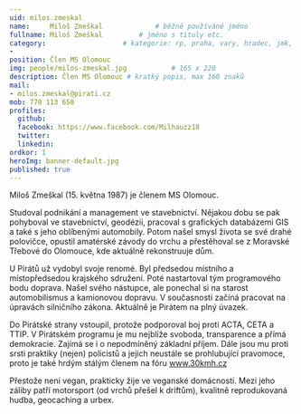 ```yaml
---
uid: milos.zmeskal
name:     Miloš Zmeškal      		# běžně používáné jméno
fullname: Miloš Zmeškal  		# jméno s tituly etc.
category:              		# kategorie: rp, praha, vary, hradec, jmk, senat
- 
position: Člen MS Olomouc
img: people/milos-zmeskal.jpg           # 165 x 220
description: Člen MS Olomouc # kratký popis, max 160 znaků
mail:
- milos.zmeskal@pirati.cz
mob: 770 113 650
profiles:
  github:
  facebook:	https://www.facebook.com/Milhauzz18			
  twitter:
  linkedin:
ordkor: 1   
heroImg: banner-default.jpg
published: true
---
```


Miloš Zmeškal (15. května 1987) je členem MS Olomouc.

Studoval podnikání a management ve stavebnictví. Nějakou dobu se pak pohyboval ve stavebnictví, geodézii, pracoval s grafických databázemi GIS a také s jeho oblíbenými automobily. Potom našel smysl života se své drahé polovičce, opustil amatérské závody do vrchu a přestěhoval se z Moravské Třebové do Olomouce, kde aktuálně rekonstruuje dům.

U Pirátů už vydobyl svoje renomé. Byl předsedou místního a místopředsedou krajského sdružení. Poté nastartoval tým programového bodu doprava. Našel svého nástupce, ale ponechal si na starost automobilismus a kamionovou dopravu. V současnosti začíná pracovat na úpravách silničního zákona. Aktuálně je Pirátem na plný úvazek.

Do Pirátské strany vstoupil, protože podporoval boj proti ACTA, CETA a TTIP. V Pirátském programu je mu nejblíže svoboda, transparence a přímá demokracie. Zajímá se i o nepodmíněný základní příjem. Dále jsou mu proti srsti praktiky (nejen) policistů a jejich neustále se prohlubující pravomoce, proto je také hrdým stálým členem na fóru www.30kmh.cz

Přestože není vegan, prakticky žije ve veganské domácnosti. Mezi jeho záliby patří motorsport (od vrchů přešel k driftům), kvalitně reprodukovaná hudba, geocaching a urbex.
